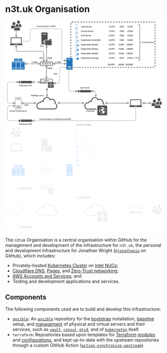 # n3t.uk Organisation

![Network Diagram (Light Mode)](https://github.com/n3tuk/.github/blob/main/images/network-light.svg#gh-light-mode-only)
![Network Diagram (Dark Mode)](https://github.com/n3tuk/.github/blob/main/images/network-dark.svg#gh-dark-mode-only)

The `n3tuk` Organisation is a central organisation within GitHub for the
management and development of the infrastructure for `n3t.uk`, the personal and
development infrastructure for Jonathan Wright
([`@jonathanio`][github-jonathanio] on GitHub), which includes:

[github-jonathanio]: https://github.com/jonathanio

- Privately-hosted [Kubernetes Cluster][kubernetes] on [Intel NUCs][hardware];
- [Cloudflare DNS][cloudflare-dns], [Pages][cloudflare-pages], and [Zero-Trust
  networking][cloudflare-zero-trust];
- [AWS Accounts and Services][aws]; and
- Testing and development applications and services.

[kubernetes]: https://kubernetes.io/
[cloudflare-dns]: https://www.cloudflare.com/dns/
[cloudflare-pages]: https://pages.cloudflare.com/
[cloudflare-zero-trust]: https://www.cloudflare.com/zero-trust/
[aws]: https://aws.amazon.com/

[hardware]: https://documentation.n3t.uk/network/

## Components

The following components used are to build and develop this infrastructure:

- [`ansible`][github-ansible]: An [`ansible`][ansible] repository for the
  [bootstrap][play-bootstrap] installation, [baseline][play-baseline] setup, and
  [management][play-all] of physical and virtual servers and their services,
  such as [`vault`][role-vault], [`consul`][role-consul], [`etcd`][role-etcd],
  and of [`kubernetes`][role-kubernetes] itself.
- `terraform`: Repositories based upon templates for [Terraform][terraform]
  [modules][modules] and [configurations][configurations], and kept up-to-date
  with the upstream repositories through a custom GitHub Action
  ([`action-synchronize-upstream`][action-synchronise]).

[ansible]: https://www.ansible.com/
[github-ansible]: https://github.com/n3tuk/ansible
[play-bootstrap]:
  https://github.com/n3tuk/ansible/blob/main/plays/bootstrap.yaml
[play-baseline]: https://github.com/n3tuk/ansible/blob/main/plays/baseline.yaml
[play-all]: https://github.com/n3tuk/ansible/blob/main/plays/all.yaml
[role-vault]: https://github.com/n3tuk/ansible/tree/main/roles/vault
[role-consul]: https://github.com/n3tuk/ansible/tree/main/roles/consul
[role-etcd]: https://github.com/n3tuk/ansible/tree/main/plays/roles/etcd
[role-kubernetes]: https://github.com/n3tuk/ansible/tree/main/roles/kubernetes
[terraform]: https://www.terraform.io
[modules]: https://github.com/n3tuk/template-terraform-module
[configurations]: https://github.com/n3tuk/template-terraform-configuration
[action-synchronise]: https://github.com/n3tuk/action-synchronise-upstream
